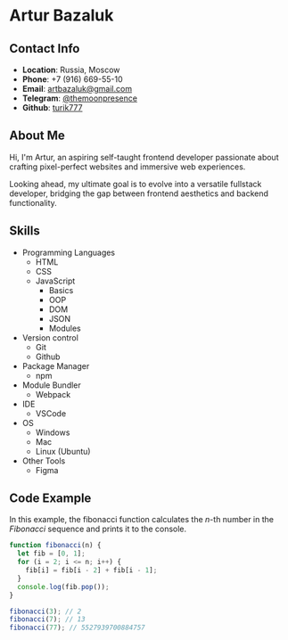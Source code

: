 # Artur Bazaluk

## Contact Info

- **Location**: Russia, Moscow
- **Phone**: +7 (916) 669-55-10
- **Email**: artbazaluk@gmail.com
- **Telegram**: [@themoonpresence](https://t.me/themoonpresence)
- **Github**: [turik777](https://github.com/turik777)

## About Me

Hi, I'm Artur, an aspiring self-taught frontend developer passionate about crafting pixel-perfect websites and immersive web experiences.

Looking ahead, my ultimate goal is to evolve into a versatile fullstack developer, bridging the gap between frontend aesthetics and backend functionality.

## Skills

- Programming Languages
  - HTML
  - CSS
  - JavaScript
    - Basics
    - OOP
    - DOM
    - JSON
    - Modules
- Version control
  - Git
  - Github
- Package Manager
  - npm
- Module Bundler
  - Webpack
- IDE
  - VSCode
- OS
  - Windows
  - Mac
  - Linux (Ubuntu)
- Other Tools
  - Figma

## Code Example

In this example, the fibonacci function calculates the _n_-th number in the _Fibonacci_ sequence and prints it to the console.

```javascript
function fibonacci(n) {
  let fib = [0, 1];
  for (i = 2; i <= n; i++) {
    fib[i] = fib[i - 2] + fib[i - 1];
  }
  console.log(fib.pop());
}

fibonacci(3); // 2
fibonacci(7); // 13
fibonacci(77); // 5527939700884757
```
